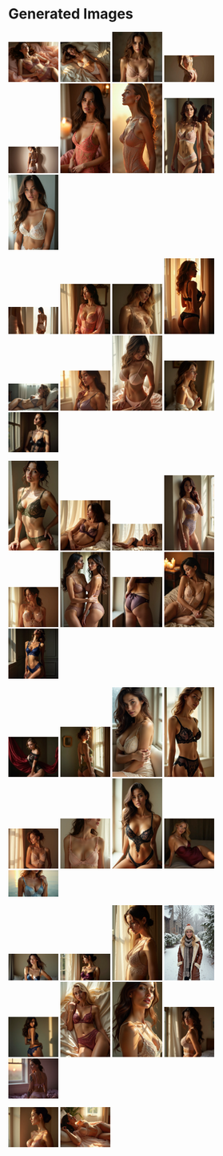 # Generated Images



<img src="2025_07_06_01.webp" width="100"/> <img src="2025_07_06_02.webp" width="100"/> <img src="2025_07_06_03.webp" width="100"/> <img src="2025_07_06_04.webp" width="100"/> <img src="2025_07_06_05.webp" width="100"/> <img src="2025_07_06_06.webp" width="100"/> <img src="2025_07_06_07.webp" width="100"/> <img src="2025_07_06_08.webp" width="100"/> <img src="2025_07_06_09.webp" width="100"/>

<img src="2025_07_06_10.webp" width="100"/> <img src="2025_07_06_11.webp" width="100"/> <img src="2025_07_06_12.webp" width="100"/> <img src="2025_07_06_13.webp" width="100"/> <img src="2025_07_06_14.webp" width="100"/> <img src="2025_07_06_15.webp" width="100"/> <img src="2025_07_06_16.webp" width="100"/> <img src="2025_07_06_17.webp" width="100"/> <img src="2025_07_06_18.webp" width="100"/>

<img src="2025_07_06_19.webp" width="100"/> <img src="2025_07_06_20.webp" width="100"/> <img src="2025_07_06_21.webp" width="100"/> <img src="2025_07_06_22.webp" width="100"/> <img src="2025_07_06_23.webp" width="100"/> <img src="2025_07_06_24.webp" width="100"/> <img src="2025_07_06_25.webp" width="100"/> <img src="2025_07_06_26.webp" width="100"/> <img src="2025_07_06_27.webp" width="100"/>

<img src="2025_07_06_28.webp" width="100"/> <img src="2025_07_06_29.webp" width="100"/> <img src="2025_07_06_30.webp" width="100"/> <img src="2025_07_06_31.webp" width="100"/> <img src="2025_07_06_32.webp" width="100"/> <img src="2025_07_06_33.webp" width="100"/> <img src="2025_07_06_34.webp" width="100"/> <img src="2025_07_06_35.webp" width="100"/> <img src="2025_07_06_36.webp" width="100"/>

<img src="2025_07_06_37.webp" width="100"/> <img src="2025_07_06_38.webp" width="100"/> <img src="2025_07_06_39.webp" width="100"/> <img src="2025_07_06_40.webp" width="100"/> <img src="2025_07_06_41.webp" width="100"/> <img src="2025_07_06_42.webp" width="100"/> <img src="2025_07_06_43.webp" width="100"/> <img src="2025_07_06_44.webp" width="100"/> <img src="2025_07_06_45.webp" width="100"/>

<img src="2025_07_06_46.webp" width="100"/> <img src="2025_07_06_47.webp" width="100"/>